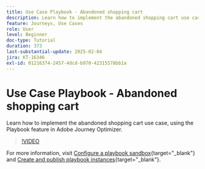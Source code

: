 ```yaml
---
title: Use Case Playbook - Abandoned shopping cart
description: Learn how to implement the abandoned shopping cart use case, using the Playbook feature in Adobe Journey Optimizer (AJO).
feature: Journeys, Use Cases
role: User
level: Beginner
doc-type: Tutorial
duration: 373
last-substantial-update: 2025-02-04
jira: KT-16346
exl-id: 01216374-2457-4dcd-b970-42315578bb1a
---
```

# Use Case Playbook -  Abandoned shopping cart

Learn how to implement the abandoned shopping cart use case, using the Playbook feature in Adobe Journey Optimizer.

>[!VIDEO](https://video.tv.adobe.com/v/3443964/?learn=on&enablevpops)

For more information, visit [Configure a playbook sandbox](https://experienceleague.adobe.com/en/docs/platform-learn/tutorials/use-case-playbooks/configure-a-playbook-sandbox){target="_blank"} and [Create and publish playbook instances](https://experienceleague.adobe.com/en/docs/platform-learn/tutorials/use-case-playbooks/create-and-publish-a-playbook-instance){target="_blank"}.
